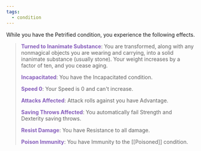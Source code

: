 ```yaml
---
tags:
  - condition
---
```

While you have the Petrified condition, you experience the following effects.

> **<span style="color:rgb(134, 93, 187)">Turned to Inanimate Substance</span>**: You are transformed, along with any nonmagical objects you are wearing and carrying, into a solid inanimate substance (usually stone). Your weight increases by a factor of ten, and you cease aging.
> 
> **<span style="color:rgb(134, 93, 187)">Incapacitated</span>**: You have the Incapacitated condition.
> 
> **<span style="color:rgb(134, 93, 187)">Speed 0</span>**: Your Speed is 0 and can't increase.
> 
> **<span style="color:rgb(134, 93, 187)">Attacks Affected</span>**: Attack rolls against you have Advantage.
> 
> **<span style="color:rgb(134, 93, 187)">Saving Throws Affected</span>**: You automatically fail Strength and Dexterity saving throws.
> 
> **<span style="color:rgb(134, 93, 187)">Resist Damage</span>**: You have Resistance to all damage.
> 
> **<span style="color:rgb(134, 93, 187)">Poison Immunity</span>**: You have Immunity to the [[Poisoned]] condition.